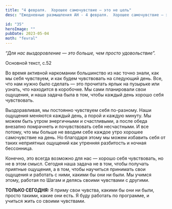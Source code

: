 ```yaml
---
title: "4 февраля.  Хорошее самочувствие — это не цель"
desc: "Ежедневные размышления АН - 4 февраля.  Хорошее самочувствие — это не цель"

id: "35"
heroImage: ""
pubDate: 2023-05-04
moth: "fevral"
---
```


_“Для нас выздоровление — это больше, чем просто удовольствие”._

Основной текст, с.52

Во время активной наркомании большинство из нас точно знали, как мы себя
чувствуем, и как будем чувствовать на следующий день. Все, что нам нужно было
сделать — это прочитать ярлык на пузырьке или узнать, что находится в
коробочке. Мы сами планировали свои ощущения, и наша задача была в том, чтобы
каждый день хорошо себя чувствовать.

Выздоравливая, мы постоянно чувствуем себя по-разному. Наши ощущения меняются
каждый день, а порой и каждую минуту. Мы можем быть утром энергичными и
счастливыми, а после обеда внезапно помрачнеть и почувствовать себя
несчастными. И все потому, что мы больше не вводим себе каждое утро хорошее
самочувствие на день. Но благодаря этому мы можем избавить себя от таких
неприятных ощущений как утренняя разбитость и ночная бессонница.

Конечно, это всегда возможно для нас — хорошо себя чувствовать, но не в этом
смысл. Сегодня наша задача не в том, чтобы получать приятные ощущения, а в
том, чтобы научиться принимать свои ощущения и работать с ними, какими бы они
ни были. Мы учимся этому, работая по Шагам и делясь своими чувствами с
другими.

**ТОЛЬКО СЕГОДНЯ:** Я приму свои чувства, какими бы они ни были, просто
такими, какие они есть. Я буду работать по программе, и учиться жить со своими
чувствами.
